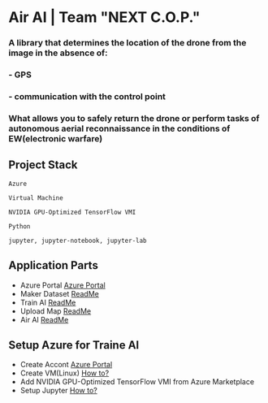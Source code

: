 # Air AI  |  Team "NEXT C.O.P." 

### A library that determines the location of the drone from the image in the absence of:
### - GPS
### - communication with the control point

### What allows you to safely return the drone or perform tasks of autonomous aerial reconnaissance in the conditions of EW(electronic warfare)


## Project Stack

`Azure`

`Virtual Machine`

`NVIDIA GPU-Optimized TensorFlow VMI`

`Python`

`jupyter, jupyter-notebook, jupyter-lab`



## Application Parts

- Azure Portal [Azure Portal](https://portal.azure.com/)
- Maker Dataset [ReadMe](https://github.com/tidehackathon/team-next-cop/blob/main/MakerDataset/README.md)
- Train AI [ReadMe](https://github.com/tidehackathon/team-next-cop/blob/main/TrainAI/README.md)
- Upload Map [ReadMe](https://github.com/tidehackathon/team-next-cop/blob/main/UploadMap/README.md)
- Air AI [ReadMe](https://github.com/tidehackathon/team-next-cop/blob/main/AirAI/README.md)


## Setup Azure for Traine AI

- Create Accont [Azure Portal](https://portal.azure.com/)
- Create VM(Linux) [How to?](https://learn.microsoft.com/ru-ru/azure/virtual-machines/linux/quick-create-portal?tabs=ubuntu)
- Add NVIDIA GPU-Optimized TensorFlow VMI from Azure Marketplace
- Setup Jupyter [How to?](https://learn.microsoft.com/en-us/azure/lab-services/class-type-jupyter-notebook) 